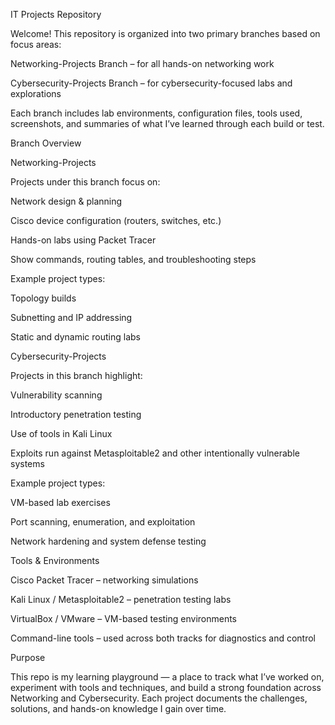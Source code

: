 IT Projects Repository

Welcome! This repository is organized into two primary branches based on focus areas:

Networking-Projects Branch  – for all hands-on networking work

Cybersecurity-Projects Branch  – for cybersecurity-focused labs and explorations

Each branch includes lab environments, configuration files, tools used, screenshots, and summaries of what I’ve learned through each build or test.

Branch Overview

Networking-Projects

Projects under this branch focus on:

Network design & planning

Cisco device configuration (routers, switches, etc.)

Hands-on labs using Packet Tracer

Show commands, routing tables, and troubleshooting steps

Example project types:

Topology builds

Subnetting and IP addressing

Static and dynamic routing labs

Cybersecurity-Projects

Projects in this branch highlight:

Vulnerability scanning

Introductory penetration testing

Use of tools in Kali Linux

Exploits run against Metasploitable2 and other intentionally vulnerable systems

Example project types:

VM-based lab exercises

Port scanning, enumeration, and exploitation

Network hardening and system defense testing

Tools & Environments

Cisco Packet Tracer – networking simulations

Kali Linux / Metasploitable2 – penetration testing labs

VirtualBox / VMware – VM-based testing environments

Command-line tools – used across both tracks for diagnostics and control

Purpose

This repo is my learning playground — a place to track what I’ve worked on, experiment with tools and techniques, and build a strong foundation across Networking and Cybersecurity. Each project documents the challenges, solutions, and hands-on knowledge I gain over time.
